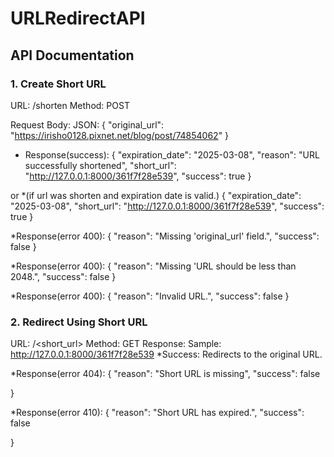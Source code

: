 # URLRedirectAPI

## API Documentation

### 1. Create Short URL

URL: /shorten
Method: POST

Request Body:
JSON: { "original_url": "https://irisho0128.pixnet.net/blog/post/74854062" }

* Response(success):
{
    "expiration_date": "2025-03-08",
    "reason": "URL successfully shortened",
    "short_url": "http://127.0.0.1:8000/361f7f28e539",
    "success": true
}

or 
 *(if url was shorten and expiration date is valid.)
{
    "expiration_date": "2025-03-08",
    "short_url": "http://127.0.0.1:8000/361f7f28e539",
    "success": true
}



*Response(error 400):
{
    "reason": "Missing 'original_url' field.",
    "success": false
}


 
*Response(error 400):
{
    "reason": "Missing 'URL should be less than 2048.",
    "success": false
}



*Response(error 400):
{
    "reason": "Invalid URL.",
    "success": false
}




### 2. Redirect Using Short URL

URL: /<short_url>
Method: GET
Response:
Sample: http://127.0.0.1:8000/361f7f28e539
*Success: Redirects to the original URL.

*Response(error 404):
{
    "reason": "Short URL is missing",
    "success": false

}

*Response(error 410):
{
    "reason": "Short URL has expired.",
    "success": false

}
